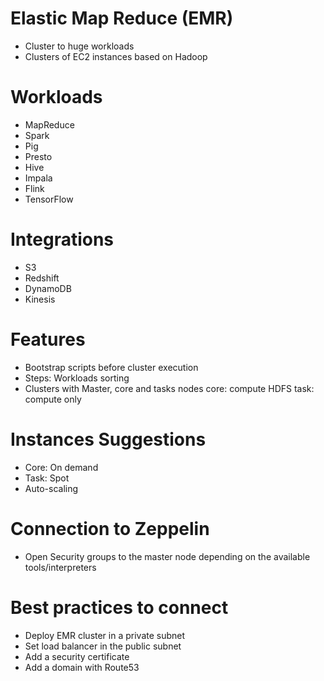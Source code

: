 # Elastic Map Reduce (EMR)
- Cluster to huge workloads
- Clusters of EC2 instances based on Hadoop

# Workloads
- MapReduce
- Spark
- Pig
- Presto
- Hive
- Impala
- Flink
- TensorFlow

# Integrations
- S3
- Redshift
- DynamoDB
- Kinesis

# Features
- Bootstrap scripts before cluster execution
- Steps: Workloads sorting
- Clusters with Master, core and tasks nodes
    core: compute HDFS
    task: compute only

# Instances Suggestions
- Core: On demand
- Task: Spot
- Auto-scaling

# Connection to Zeppelin
- Open Security groups to the master node depending on the available tools/interpreters

# Best practices to connect
- Deploy EMR cluster in a private subnet
- Set load balancer in the public subnet
- Add a security certificate
- Add a domain with Route53